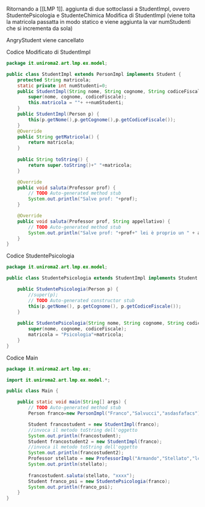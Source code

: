 Ritornando a [[LMP 1]]. aggiunta di due sottoclassi a StudentImpl, ovvero StudentePsicologia e StudenteChimica
Modifica di StudentImpl (viene tolta la matricola passatta in modo statico e viene aggiunta la var numStudenti che si incrementa da sola)

AngryStudent viene cancellato

Codice Modificato di StudentImpl
```java
package it.uniroma2.art.lmp.ex.model;

public class StudentImpl extends PersonImpl implements Student {
	protected String matricola;
	static private int numStudenti=0;
	public StudentImpl(String nome, String cognome, String codiceFiscale) {
		super(nome, cognome, codiceFiscale);
		this.matricola = ""+ ++numStudenti;
	}
	public StudentImpl(Person p) {
		this(p.getNome(),p.getCognome(),p.getCodiceFiscale());
	}
	@Override
	public String getMatricola() {
		return matricola;
	}
	
	public String toString() {
		return super.toString()+" "+matricola;
	}

	@Override
	public void saluta(Professor prof) {
		// TODO Auto-generated method stub
		System.out.println("Salve prof: "+prof);
	}

	@Override
	public void saluta(Professor prof, String appellativo) {
		// TODO Auto-generated method stub
		System.out.println("Salve prof: "+prof+" lei è proprio un " + appellativo);
	}
}
```

Codice StudentePsicologia
```java
package it.uniroma2.art.lmp.ex.model;

public class StudentePsicologia extends StudentImpl implements Student {

	public StudentePsicologia(Person p) {
		//super(p);
		// TODO Auto-generated constructor stub
		this(p.getNome(), p.getCognome(), p.getCodiceFiscale());
	}
	
	public StudentePsicologia(String nome, String cognome, String codiceFiscale) {
		super(nome, cognome, codiceFiscale);
		matricola = "Psicologia"+matricola;
	}	
}
```

Codice Main
```java
package it.uniroma2.art.lmp.ex;

import it.uniroma2.art.lmp.ex.model.*;

public class Main {

	public static void main(String[] args) {
		// TODO Auto-generated method stub
		Person franco=new PersonImpl("Franco","Salvucci","asdasfafacs");

		Student francostudent = new StudentImpl(franco);
		//invoca il metodo toString dell'oggetto
		System.out.println(francostudent);
		Student francostudent2 = new StudentImpl(franco);
		//invoca il metodo toString dell'oggetto
		System.out.println(francostudent2);
		Professor stellato = new ProfessorImpl("Armando","Stellato","lcasasf","LMP");
		System.out.println(stellato);
		
		francostudent.saluta(stellato, "xxxx");
		Student franco_psi = new StudentePsicologia(franco);
		System.out.println(franco_psi);
	}
}
```

